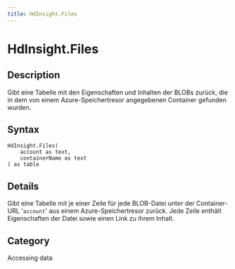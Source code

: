 ```yaml
---
title: HdInsight.Files
---
```


# HdInsight.Files


## Description

Gibt eine Tabelle mit den Eigenschaften und Inhalten der BLOBs zurück, die in dem von einem Azure-Speichertresor angegebenen Container gefunden wurden.


## Syntax

```powerquery
HdInsight.Files(
    account as text,
    containerName as text
) as table
```


## Details

Gibt eine Tabelle mit je einer Zeile für jede BLOB-Datei unter der Container-URL '<code>account</code>' aus einem Azure-Speichertresor zurück. Jede Zeile enthält Eigenschaften der Datei sowie einen Link zu ihrem Inhalt.



## Category
Accessing data
